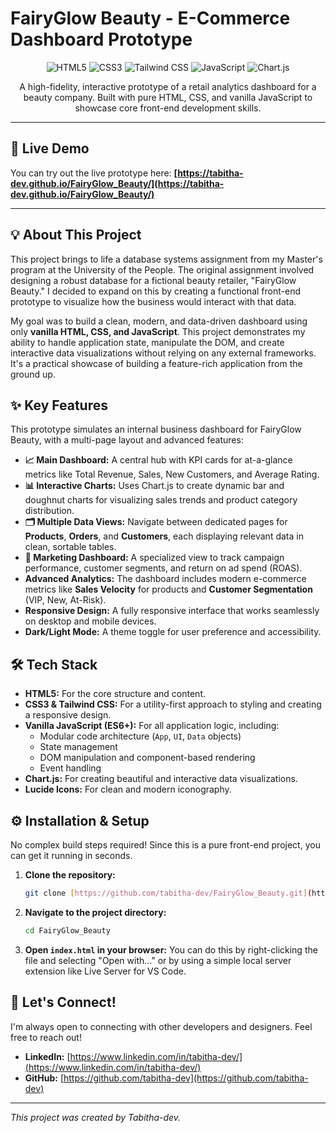 # FairyGlow Beauty - E-Commerce Dashboard Prototype

<p align="center">
  <img src="https://img.shields.io/badge/HTML5-E34F26?style=for-the-badge&logo=html5&logoColor=white" alt="HTML5">
  <img src="https://img.shields.io/badge/CSS3-1572B6?style=for-the-badge&logo=css3&logoColor=white" alt="CSS3">
  <img src="https://img.shields.io/badge/Tailwind_CSS-38B2AC?style=for-the-badge&logo=tailwind-css&logoColor=white" alt="Tailwind CSS">
  <img src="https://img.shields.io/badge/JavaScript-F7DF1E?style=for-the-badge&logo=javascript&logoColor=black" alt="JavaScript">
  <img src="https://img.shields.io/badge/Chart.js-FF6384?style=for-the-badge&logo=chartdotjs&logoColor=white" alt="Chart.js">
</p>

<p align="center">
  A high-fidelity, interactive prototype of a retail analytics dashboard for a beauty company. Built with pure HTML, CSS, and vanilla JavaScript to showcase core front-end development skills.
</p>

---

## 🚀 Live Demo

You can try out the live prototype here: 
**[https://tabitha-dev.github.io/FairyGlow_Beauty/](https://tabitha-dev.github.io/FairyGlow_Beauty/)**

---

## 💡 About This Project

This project brings to life a database systems assignment from my Master's program at the University of the People. The original assignment involved designing a robust database for a fictional beauty retailer, "FairyGlow Beauty." I decided to expand on this by creating a functional front-end prototype to visualize how the business would interact with that data.

My goal was to build a clean, modern, and data-driven dashboard using only **vanilla HTML, CSS, and JavaScript**. This project demonstrates my ability to handle application state, manipulate the DOM, and create interactive data visualizations without relying on any external frameworks. It's a practical showcase of building a feature-rich application from the ground up.

## ✨ Key Features

This prototype simulates an internal business dashboard for FairyGlow Beauty, with a multi-page layout and advanced features:

* **📈 Main Dashboard:** A central hub with KPI cards for at-a-glance metrics like Total Revenue, Sales, New Customers, and Average Rating.
* **📊 Interactive Charts:** Uses Chart.js to create dynamic bar and doughnut charts for visualizing sales trends and product category distribution.
* **🗂️ Multiple Data Views:** Navigate between dedicated pages for **Products**, **Orders**, and **Customers**, each displaying relevant data in clean, sortable tables.
* **📢 Marketing Dashboard:** A specialized view to track campaign performance, customer segments, and return on ad spend (ROAS).
* **Advanced Analytics:** The dashboard includes modern e-commerce metrics like **Sales Velocity** for products and **Customer Segmentation** (VIP, New, At-Risk).
* **Responsive Design:** A fully responsive interface that works seamlessly on desktop and mobile devices.
* **Dark/Light Mode:** A theme toggle for user preference and accessibility.

## 🛠️ Tech Stack

-   **HTML5:** For the core structure and content.
-   **CSS3 & Tailwind CSS:** For a utility-first approach to styling and creating a responsive design.
-   **Vanilla JavaScript (ES6+):** For all application logic, including:
    -   Modular code architecture (`App`, `UI`, `Data` objects)
    -   State management
    -   DOM manipulation and component-based rendering
    -   Event handling
-   **Chart.js:** For creating beautiful and interactive data visualizations.
-   **Lucide Icons:** For clean and modern iconography.

## ⚙️ Installation & Setup

No complex build steps required! Since this is a pure front-end project, you can get it running in seconds.

1.  **Clone the repository:**
    ```bash
    git clone [https://github.com/tabitha-dev/FairyGlow_Beauty.git](https://github.com/tabitha-dev/FairyGlow_Beauty.git)
    ```
2.  **Navigate to the project directory:**
    ```bash
    cd FairyGlow_Beauty
    ```
3.  **Open `index.html` in your browser:**
    You can do this by right-clicking the file and selecting "Open with..." or by using a simple local server extension like Live Server for VS Code.

## 💬 Let's Connect!

I'm always open to connecting with other developers and designers. Feel free to reach out!

* **LinkedIn:** [https://www.linkedin.com/in/tabitha-dev/](https://www.linkedin.com/in/tabitha-dev/)
* **GitHub:** [https://github.com/tabitha-dev](https://github.com/tabitha-dev)

---
*This project was created by Tabitha-dev.*
